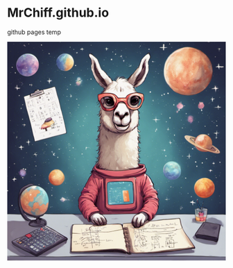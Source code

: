 # MrChiff.github.io
 github pages temp

 <img src="./images/llama_pics/678624_space llama doing math _xl-1024-v1-0.png" width="512"><img>